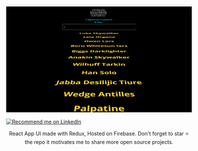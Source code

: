 ![STAR WARS AUTOCOMPLETE ](https://github.com/varunswarup0/star-wars-autocomplete/blob/master/starWarsAutocomplete.png)
    

<a href="https://www.linkedin.com/in/varun-swarup/">
    <img src="https://img.shields.io/badge/Support-Recommed%2FEndorse%20me%20on%20Linkedin-yellow?style=for-the-badge&logo=linkedin" alt="Recommend me on LinkedIn" /></a>



<p align= "center">
React App UI made with Redux, Hosted on Firebase. Don't forget to star ⭐ the repo it motivates me to share more open source projects.
</p>

